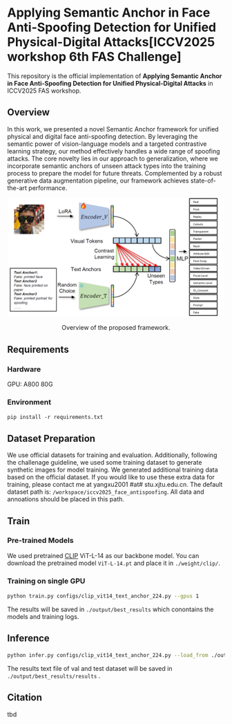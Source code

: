 # Applying Semantic Anchor in Face Anti-Spoofing Detection for Unified Physical-Digital Attacks[ICCV2025 workshop 6th FAS Challenge]
This repository is the official implementation of **Applying Semantic Anchor in Face Anti-Spoofing Detection for Unified Physical-Digital Attacks** in ICCV2025 FAS workshop.

## Overview
In this work, we presented a novel Semantic Anchor framework for unified physical and digital face anti-spoofing detection. By leveraging the semantic power of vision-language models and a targeted contrastive learning strategy, our method effectively handles a wide range of spoofing attacks. The core novelty lies in our approach to generalization, where we incorporate semantic anchors of unseen attack types into the training process to prepare the model for future threats. Complemented by a robust generative data augmentation pipeline, our framework achieves state-of-the-art performance.

![Method Architecture](./assets/overview.png)
<center> Overview of the proposed framework. </center>

## Requirements
### Hardware
GPU: A800 80G
### Environment
```
pip install -r requirements.txt
```
## Dataset Preparation
We use official datasets for training and evaluation. Additionally, following the challenage guideline, we used some training dataset to generate synthetic images for model training.
We generated additional training data based on the official dataset. If you would like to use these extra data for training, please contact me at yangxu2001 #at# stu.xjtu.edu.cn.
The default dataset path is:  ```/workspace/iccv2025_face_antispoofing```. All data and annoations should be placed in this path.

## Train
### Pre-trained Models
We used pretrained [CLIP](https://github.com/openai/CLIP) ViT-L-14 as our backbone model. You can download the pretrained model ```ViT-L-14.pt``` and place it in ```./weight/clip/```.

### Training on single GPU
```bash
python train.py configs/clip_vit14_text_anchor_224.py --gpus 1
```
The results will be saved in ```./output/best_results``` which conontains the models and training logs.

## Inference
```bash
python infer.py configs/clip_vit14_text_anchor_224.py --load_from ./output/best_results/epoch4_iter850.pth --work_dir ./output/best_results --gpus 1
```
The results text file of val and test dataset will be saved in ```./output/best_results/results``` .

## Citation
tbd